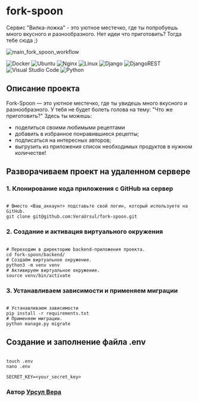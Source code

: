 # fork-spoon
Сервис "Вилка-ложка" - это уютное местечко, где ты попробуешь много вкусного и разнообразного. Нет идеи что приготовить? Тогда тебе сюда ;)

![main_fork_spoon_workflow](https://github.com/VeraUrsul/fork-spoon/workflows/Fork-Spoon%20workflow/badge.svg)


![Docker](https://img.shields.io/badge/docker-%230db7ed.svg?style=for-the-badge&logo=docker&logoColor=white) ![Ubuntu](https://img.shields.io/badge/Ubuntu-E95420?style=for-the-badge&logo=ubuntu&logoColor=white)  ![Nginx](https://img.shields.io/badge/nginx-%23009639.svg?style=for-the-badge&logo=nginx&logoColor=white) ![Linux](https://img.shields.io/badge/Linux-FCC624?style=for-the-badge&logo=linux&logoColor=black) ![Django](https://img.shields.io/badge/django-%23092E20.svg?style=for-the-badge&logo=django&logoColor=white)  ![DjangoREST](https://img.shields.io/badge/DJANGO-REST-ff1709?style=for-the-badge&logo=django&logoColor=white&color=ff1709&labelColor=gray) ![Visual Studio Code](https://img.shields.io/badge/Visual%20Studio%20Code-0078d7.svg?style=for-the-badge&logo=visual-studio-code&logoColor=white) ![Python](https://img.shields.io/badge/python-3670A0?style=for-the-badge&logo=python&logoColor=ffdd54)

## Описание проекта

Fork-Spoon — это уютное местечко, где ты увидешь много вкусного и разнообразного. 
У тебя не будет болеть голова на тему: "Что же приготовить?"
Здесь ты можешь:
- поделиться своими любимыми рецептами
- добавить в избранное понравившиеся рецепты;
- подписаться на интересных авторов;
- выгрузить из приложения список необходимых продуктов в нужном количестве!


## Разворачиваем проект на удаленном сервере

### 1. Клонирование кода приложения с GitHub на сервер
```

# Вместо <Ваш_аккаунт> подставьте свой логин, который используете на GitHub.
git clone git@github.com:VeraUrsul/fork-spoon.git

```
### 2. Создание и активация виртуального окружения
```

# Переходим в директорию backend-приложения проекта.
cd fork-spoon/backend/
# Создаём виртуальное окружение.
python3 -m venv venv
# Активируем виртуальное окружение.
source venv/bin/activate

```
### 3. Устанавливаем зависимости и применяем миграции
```

# Устанавливаем зависимости
pip install -r requirements.txt
# Применяем миграции.
python manage.py migrate

```

## Создание и заполнение файла .env

```

touch .env
nano .env

SECRET_KEY=<your_secret_key>

```

### Автор [Урсул Вера](https://github.com/VeraUrsul)